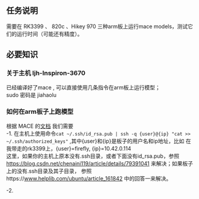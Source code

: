 
## 任务说明
需要在 RK3399 、 820c 、Hikey 970 三种arm板上运行mace models，测试它们的运行时间（可能还有精度）。

## 必要知识
### 关于主机 ljh-Inspiron-3670
已经编译好了mace , 可以直接使用几条指令在arm板上运行模型；    
sudo 密码是 jiahaolu

### 如何在arm板子上跑模型

根据 MACE 的[文档](https://mace.readthedocs.io/en/latest/user_guide/advanced_usage.html#run-you-model-on-the-embedded-device-arm-linux)
我们需要    
	-1. 在主机上使用命令`cat ~/.ssh/id_rsa.pub | ssh -q {user}@{ip} "cat >> ~/.ssh/authorized_keys"` ,其中{user}和{ip}是板子的用户名和ip地址，比如
  在我带走的rk3399上，{user}=firefly, {ip}=10.42.0.114    
  这里，如果你的主机上原本没有.ssh目录，或者下面没有id_rsa.pub，参照 https://blog.csdn.net/chenaini119/article/details/79391041 来解决；如果板子上的没有.ssh目录及其子目录，
  参照https://www.helplib.com/ubuntu/article_161842 中的回答一来解决。     
  
  -2.
